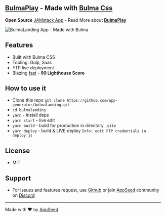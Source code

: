 ## [BulmaPlay](https://bulma-css-bulmalanding.appseed.us) - Made with [Bulma Css](https://bulma.io)
**Open Source** [JAMstack App](https://appseed.us/apps/static/panini/bulmalanding) - Read More about **[BulmaPlay](https://blog.appseed.us/bulmalanding-jamstack-app-built-with-bulma-css/)** 

![BulmaLanding App - Made with Bulma](https://appseed.us/static/thumbnails/product-bulmalanding/bulma-css-bulmalanding-top-image.png)

## Features
- Built with Bulma CSS
- Tooling: Gulp, Saas
- FTP live deployment
- Blazing [fast](https://developers.google.com/speed/pagespeed/insights/?url=https://bulma-css-bulmalanding.appseed.us&tab=desktop) - **90 Lighthouse Score**

## How to use it
- Clone this repo `git clone https://github.com/app-generator/bulmalanding.git`
- `cd bulmalanding`
- `yarn` - install deps
- `yarn start` - live edit
- `yarn build` - build for production in directory `_site`
- `yarn deploy` - build & LIVE deploy `Info: edit FTP credentials in deploy.js `

## License
- MIT 

## Support
- For issues and features request, use [Github](https://github.com/app-generator/bulmalanding/issues/new) or join [AppSeed](https://appseed.us?ref=github-bulmalanding) community on [Discord](https://discord.gg/fZC6hup)   

---
Made with ♥ by [AppSeed](https://appseed.us?ref=github)

